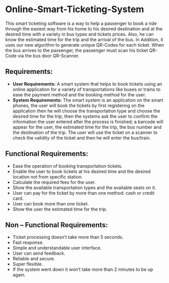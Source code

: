 # Online-Smart-Ticketing-System

This smart ticketing software is a way to help a passenger to book a ride through the easiest way from his home to his desired destination and at the desired time with a variety in bus types and tickets prices. Also, he can know the estimated time for the trip and the arrival of the bus. In Addition, it uses our new algorithm to generate unique QR-Codes for each ticket. When the bus arrives to the passenger, the passenger must scan his ticket QR-Code via the bus door QR-Scanner.

## Requirements:
-	**User Requirements:** A smart system that helps to book tickets using an online application for a variety of transportations like buses or trains to ease the payment method and the booking method for the user.
-	**System Requirements:** The smart system is an application on the smart phones, the user will book the tickets by first registering on the application then he will choose the transportation type and choose the desired time for the trip, then the systems ask the user to confirm the information the user entered after the process is finished; a barcode will appear for the user, the estimated time for the trip, the bus number and the destination of the trip.
The user will use the ticket on a scanner to check the validity of the ticket and then he will enter the bus/train.

## Functional Requirements: 
-	Ease the operation of booking transportation tickets.
-	Enable the user to book tickets at his desired time and the desired location not from specific station.
-	Calculate the required fees for the user.
-	Show the available transportation types and the available seats on it.
-	User can pay for the ticket by more than one method: cash or credit card.
-	User can book more than one ticket.
-	Show the user the estimated time for the trip.

## Non – Functional Requirements:
-	Ticket processing doesn’t take more than 5 seconds.
-	Fast response.
-	Simple and understandable user interface.
-	User can send feedback.
-	Reliable and secure.
-	Super flexible.
-	If the system went down it won’t take more than 2 minutes to be up again.
